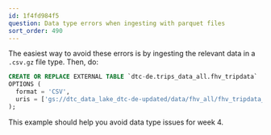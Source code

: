 ```yaml
---
id: 1f4fd984f5
question: Data type errors when ingesting with parquet files
sort_order: 490
---
```


The easiest way to avoid these errors is by ingesting the relevant data in a `.csv.gz` file type. Then, do:

```sql
CREATE OR REPLACE EXTERNAL TABLE `dtc-de.trips_data_all.fhv_tripdata`
OPTIONS (
  format = 'CSV',
  uris = ['gs://dtc_data_lake_dtc-de-updated/data/fhv_all/fhv_tripdata_2019-*.csv.gz']
);
```

This example should help you avoid data type issues for week 4.